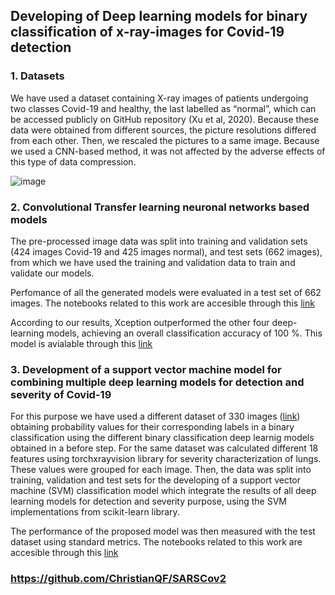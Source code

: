 ## Developing of Deep learning models for binary classification of x-ray-images for Covid-19 detection
### 1. Datasets
We have used a dataset containing X-ray images of patients undergoing two classes Covid-19 and healthy, the last labelled as “normal”, which can be accessed publicly on GitHub repository (Xu et al, 2020).
Because these data were obtained from different sources, the picture resolutions differed from each other. Then, we rescaled the pictures to a same image. Because we used a CNN-based method, it was not affected by the adverse effects of this type of data compression. 

![image](https://user-images.githubusercontent.com/79282400/131243302-f11d4f36-dc51-4bac-87a3-7a0229471abc.png)

### 2. Convolutional Transfer learning neuronal networks based models
The pre-processed image data was split into training and validation sets (424 images Covid-19 and 425 images normal), and test sets (662 images), from which we have used the training and validation data to train and validate our models. 

Perfomance of all the generated models were  evaluated in a test set of 662 images. The notebooks related to this work are accesible through this [link](https://github.com/ChristianQF/SARSCov2)

According to our results, Xception outperformed the other four deep-learning models, achieving an overall classification accuracy of 100 %. This model is avialable through this [link](https://drive.google.com/file/d/1-6bnyEataVIl4WFxuwQG41GNVenMRBNj/view?usp=sharing)

### 3. Development of a support vector machine model for combining multiple deep learning models for detection and severity of Covid-19
For this purpose we have used a different dataset of 330 images ([link](https://drive.google.com/drive/folders/1-ciDsiTncjb0uZTLEJmktJnvFSwMdwjp?usp=sharing)) obtaining probability values for their corresponding labels in a binary classification using the different binary classification deep learnig models obtained in a before step. For the same dataset was calculated different 18 features using torchxrayvision library for severity characterization of lungs. These values were grouped for each image. Then, the data was split into training, validation and test sets for the developing of a support vector machine (SVM) classification model which integrate the results of all deep learning models for detection and severity purpose, using the SVM implementations from scikit-learn library. 

The performance of the proposed model was then measured with the test dataset using standard metrics.
The notebooks related to this work are accesible through this [link](https://github.com/ChristianQF/SARSCov2)

### https://github.com/ChristianQF/SARSCov2
